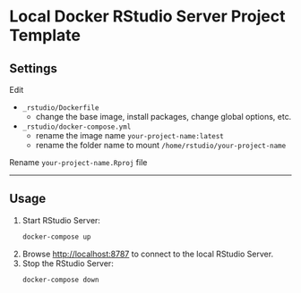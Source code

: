 Local Docker RStudio Server Project Template
==================================================

## Settings

Edit

- `_rstudio/Dockerfile`
    - change the base image, install packages, change global options, etc.
- `_rstudio/docker-compose.yml`
    - rename the image name `your-project-name:latest`
    - rename the folder name to mount `/home/rstudio/your-project-name`

Rename `your-project-name.Rproj` file

---

## Usage

1. Start RStudio Server:
    ```sh
    docker-compose up
    ```
2. Browse <http://localhost:8787> to connect to the local RStudio Server.
3. Stop the RStudio Server:
    ```sh
    docker-compose down
    ```
